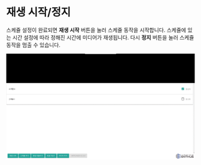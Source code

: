 # 재생 시작/정지
스케쥴 설정이 완료되면 **재생 시작** 버튼을 눌러 스케쥴 동작을 시작합니다. 스케쥴에 있는 시간 설정에 따라 정해진 시간에 미디어가 재생됩니다. 다시 **정지** 버튼을 눌러 스케쥴 동작을 멈출 수 있습니다.

![](img/run_stop.gif)